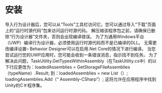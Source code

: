 # 安装
导入行为设计器后，您可以从“Tools”工具栏访问它。您可以通过导入“下载”页面上的“运行时源代码”包来访问运行时源代码。
解压缩该程序包之前，请确保已删除“行为设计器”文件夹，否则会出现编译错误。
为了为通用Windows平台（UWP）编译行为设计器，必须使用运行时源代码而不是已编译的DLL。
无需更改编译设置– Behavior Designer可以在启用.Net Core的情况下进行编译。
当您尝试运行您的UWP应用时，您可能会收到一条错误消息，指示找不到任务。
为了解决此问题，TaskUtility.GetTypesWithinAssembly（在TaskUtility.cs中）的以下行应更改为：loadedAssemblies = GetStorageFileAssemblies（typeName）.Result;
到：loadedAssemblies = new List（）; 
loadingAssemblies.Add（“ Assembly-CSharp”）;
这将允许在应用程序中找到Unity的C＃程序集。
